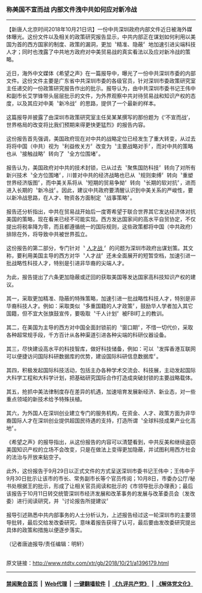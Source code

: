 ### 称美国不宣而战 内部文件洩中共如何应对新冷战
------------------------

<div class="wysiwyg">
 【新唐人北京时间2018年10月21日讯】一份中共深圳政府内部文件近日被海外媒体曝光。这份文件以及相关的政策研究报告显示，中共内部正在谋划如何利用以美国为首的西方国家的制度、政策的漏洞，更加〝精准、隐蔽〞地加速引进尖端科技人才；同时也洩露了中共地方政府对中美贸易战的真实看法以及应对新冷战的策略。
 <br/>
 <br/>
 近日，海外中文媒体《希望之声》在一篇报导中，曝光了一份中共深圳市委的内部文件。这份文件主要是广东省中共深圳市委的各级官员，针对深圳市委政策研究室主任递交的一份政策研究报告作出的批示。报导认为，由中共深圳市委书记王伟中和副市长艾学锋带头层层批示的文件，为外界观察中共对待贸易战和知识产权的态度，以及其应对中美〝新冷战〞的思路，提供了一个最新的样本。
 <br/>
 <br/>
 这篇报导并披露了由深圳市政策研究室主任吴某某撰写的那份题为《‘不宣而战’，世界格局的改变将比我们预期来得更快更猛烈》的报告内容。
 <br/>
 <br/>
 这份报告首先强调，美国政府现在对中共的战略定位已经发生了重大转变，从过去将将中国（中共）视为〝利益攸关方〞改变为〝主要战略对手〞，而对中共的策略也从〝接触战略〞转向了〝全方位围堵〞。
 <br/>
 <br/>
 报告认为，美国政府对中共的技术封锁，已从过去〝聚焦国防科技〞转向了对所有新兴技术〝全方位围堵〞，川普对中共的经济战略也已从〝规则束缚〞转向〝重塑世界经济版图〞，而中美关系将从〝短期的贸易争拗〞转向〝长期的软对抗〞，进而进入长期的〝新冷战〞。因此，建议中共政府要清醒认识到中美关系的严峻性，要以新冷战思路，在人才、物资各方面制定〝战事策略〞。
 <br/>
 <br/>
 报告还分析指出，中共在贸易战开始后一度寄希望于联合世界其它发达经济体对抗美国的策略，现在看来已经不可能实现。西方发达国家间的高水平自贸协定，不仅提出将税率降为零，而且都遵循统一的国际规则，这些政策都将中国（中共政府）排除在外，将导致中共被世界孤立。
 <br/>
 <br/>
 这份报告的第二部分，专门针对〝
 <a href="http://www.ntdtv.com/xtr/gb/articlelistbytag_人才战.html" target="_blank">
  人才战
 </a>
 〞的问题为深圳市政府出谋划策。其文称，要利用美国主导的西方对华〝人才战〞还未全面展开的短暂空档，加速引进一批战略性科技人才，特别是引进非华裔的尖端人才。
 <br/>
 <br/>
 为此，报告提出了六条更加隐蔽或迂回的获取美国等发达国家高科技知识产权的建议。
 <br/>
 <br/>
 其一，采取更加精准、隐蔽的特殊策略，加速引进一批战略性科技人才，特别是非华裔科技人才。例如：采取类似〝多重国籍的人才政策〞，鼓励华人学者加入其它国籍，但不宜大张旗鼓宣传，要吸取〝千人计划〞被FBI盯上的教训。
 <br/>
 <br/>
 其二，在美国为主导的西方对中国全面封锁前的〝窗口期〞，不惜一切代价，采取各种超常规手段，千方百计从各种渠道引进各种尖端的科研仪器设备。
 <br/>
 <br/>
 其三，尽快建设高水平的科技智库，做好科技储备，例如：可以〝发挥香港互联网可以便捷访问国际科研数据库的优势，建设国际科研信息数据库〞。
 <br/>
 <br/>
 其四，积极发起国际科技活动，包括主办各种学术交流会、科技展，主动发起国际大科学工程和大科学计划，把基础研究国际合作打造成突破封锁的主要战略载体。
 <br/>
 <br/>
 其五，抢抓中美法律制度存在差异的机遇，加速培育发展新经济、新业态，对一些重点领域的新技术给予特殊扶植。
 <br/>
 <br/>
 其六，为外国人在深圳创业建立专门的服务机构，在资金、人才、政策方面为非华裔国际人才在深圳创业提供超国民待遇的支持，打造所谓〝全球科技成果产业化高地〞。
 <br/>
 <br/>
 《希望之声》的报导指出，从这份报告的内容可以清楚看到，中共反美和继续盗窃美国知识产权的立场不会改变，只是在做法上变得更加隐蔽，并试图利用西方社会的法治与开放来鉆空子。
 <br/>
 <br/>
 此外，这份报告于9月29日以正式文件的方式呈送深圳市委书记王伟中；王伟中于9月30日批示让该市的市长、常务副市长等个官员传阅；10月8日，市委办公厅/秘书处根据王的批示，形成了让相关官员阅读和批示的《市领导批示办理表》；最后该报告于10月11日转交统管深圳市经济发展和改革事务的发展与改革委员会（发改委）进行阅读研究，并〝讨论报告所提建议〞
 <br/>
 <br/>
 报导引述熟悉中共内部事务的人士分析认为，上述报告经过这一轮深圳市的主要领导批转，最后交给发改委研究，意味着报告获得了认可，最后要由发改委研究提出具体的政策和措施以便逐步落实。
 <br/>
 <br/>
 （记者唐迪报导/责任编辑：明轩）
</div>

<br/>原文链接：http://www.ntdtv.com/xtr/gb/2018/10/21/a1396179.html


------------------------
#### [禁闻聚合首页](https://github.com/gfw-breaker/banned-news/blob/master/README.md) &nbsp;|&nbsp; [Web代理](https://github.com/gfw-breaker/open-proxy/blob/master/README.md) &nbsp;|&nbsp; [一键翻墙软件](https://github.com/gfw-breaker/nogfw/blob/master/README.md) &nbsp;|&nbsp; [《九评共产党》](https://github.com/gfw-breaker/9ping.md/blob/master/README.md#九评之一评共产党是什么) &nbsp;|&nbsp; [《解体党文化》](https://github.com/gfw-breaker/jtdwh.md/blob/master/README.md#绪论)
